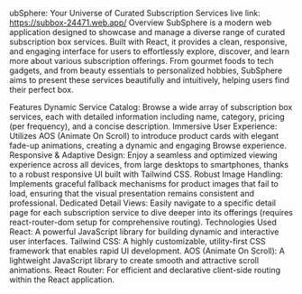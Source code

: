 ubSphere: Your Universe of Curated Subscription Services
live link: https://subbox-24471.web.app/
Overview
SubSphere is a modern web application designed to showcase and manage a diverse range of curated subscription box services. Built with React, it provides a clean, responsive, and engaging interface for users to effortlessly explore, discover, and learn more about various subscription offerings. From gourmet foods to tech gadgets, and from beauty essentials to personalized hobbies, SubSphere aims to present these services beautifully and intuitively, helping users find their perfect box.

Features
Dynamic Service Catalog: Browse a wide array of subscription box services, each with detailed information including name, category, pricing (per frequency), and a concise description.
Immersive User Experience: Utilizes AOS (Animate On Scroll) to introduce product cards with elegant fade-up animations, creating a dynamic and engaging Browse experience.
Responsive & Adaptive Design: Enjoy a seamless and optimized viewing experience across all devices, from large desktops to smartphones, thanks to a robust responsive UI built with Tailwind CSS.
Robust Image Handling: Implements graceful fallback mechanisms for product images that fail to load, ensuring that the visual presentation remains consistent and professional.
Dedicated Detail Views: Easily navigate to a specific detail page for each subscription service to dive deeper into its offerings (requires react-router-dom setup for comprehensive routing).
Technologies Used
React: A powerful JavaScript library for building dynamic and interactive user interfaces.
Tailwind CSS: A highly customizable, utility-first CSS framework that enables rapid UI development.
AOS (Animate On Scroll): A lightweight JavaScript library to create smooth and attractive scroll animations.
React Router: For efficient and declarative client-side routing within the React application.
